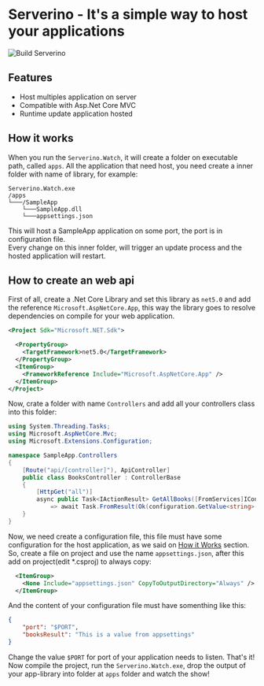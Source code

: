 # Serverino - It's a simple way to host your applications
![Build Serverino](https://github.com/AugustoDeveloper/serverino/workflows/Build%20Serverino/badge.svg)

## Features
- Host multiples application on server
- Compatible with Asp.Net Core MVC
- Runtime update application hosted

## How it works
When you run the `Serverino.Watch`, it will create a folder on 
executable path, called `apps`. All the application that need 
host, you need create a inner folder with name of library, for example:
```
Serverino.Watch.exe
/apps
└───/SampleApp
    └───SampleApp.dll
    └───appsettings.json
```
This will host a SampleApp application on some port, the port is in configuration file.    
Every change on this inner folder, will trigger an update process and the hosted application
 will restart.
  
## How to create an web api
First of all, create a .Net Core Library and set this library as `net5.0` and add the reference
`Microsoft.AspNetCore.App`, this way the 
library goes to resolve dependencies on compile for your web application.
```xml
<Project Sdk="Microsoft.NET.Sdk">

  <PropertyGroup>
    <TargetFramework>net5.0</TargetFramework>
  </PropertyGroup>
  <ItemGroup>
    <FrameworkReference Include="Microsoft.AspNetCore.App" />
  </ItemGroup>
</Project>
```
Now, crate a folder with name `Controllers` and add all your controllers class into this folder:
```c#
using System.Threading.Tasks;
using Microsoft.AspNetCore.Mvc;
using Microsoft.Extensions.Configuration;

namespace SampleApp.Controllers
{
    [Route("api/[controller]"), ApiController]
    public class BooksController : ControllerBase
    {
        [HttpGet("all")]
        async public Task<IActionResult> GetAllBooks([FromServices]IConfiguration configuration)
            => await Task.FromResult(Ok(configuration.GetValue<string>("booksResult", "Didn't came from configuration file")));
    }
}
```
Now, we need create a configuration file, this file must have some configuration for the host application,
as we said on [How it Works](#how-it-works) section. So, create a file on project and use the name
`appsettings.json`, after this add on project(edit *.csproj) to always copy:
```xml
  <ItemGroup>
    <None Include="appsettings.json" CopyToOutputDirectory="Always" />
  </ItemGroup>
```
And the content of your configuration file must have somenthing like this:
```json
{
    "port": "$PORT",
    "booksResult": "This is a value from appsettings"
}
```
Change the value `$PORT` for port of your application needs to listen. That's it! Now compile the project,
run the `Serverino.Watch.exe`, drop the output of your app-library into folder at `apps` folder and watch
the show!
